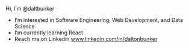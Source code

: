 Hi, I’m @daltbunker
- I’m interested in Software Engineering, Web Development, and Data Science
- I’m currently learning React
- Reach me on Linkedin www.linkedin.com/in/daltonbunker
